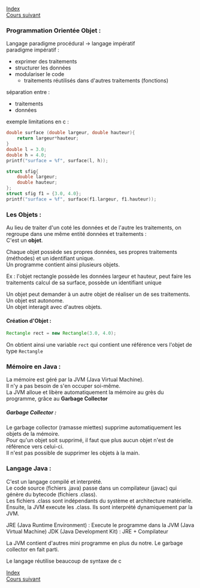 [Index](./index.md)  
[Cours suivant](./cours_2.md)

### Programmation Orientée Objet :
Langage paradigme procédural -> langage impératif  
paradigme impératif :
- exprimer des traitements
- structurer les données
- modulariser le code
	- traitements réutilisés dans d'autres traitements (fonctions)

séparation entre :
- traitements
- données

exemple limitations en c :
```c
double surface (double largeur, double hauteur){
	return largeur*hauteur;
}
double l = 3.0;
double h = 4.0;
printf("surface = %f", surface(l, h));
```
```c
struct sfig{
	double largeur;
	double hauteur;
};
struct sfig f1 = {3.0, 4.0};
printf("surface = %f", surface(f1.largeur, f1.hauteur));
```

### Les Objets :
Au lieu de traiter d'un coté les données et de l'autre les traitements, on regroupe dans une même entité données et traitements :  
C'est un **objet**.

Chaque objet possède ses propres données, ses propres traitements (méthodes) et un identifiant unique.  
Un programme contient ainsi plusieurs objets.  

Ex : l'objet rectangle possède les données largeur et hauteur, peut faire les traitements calcul de sa surface, possède un identifiant unique

Un objet peut demander à un autre objet de réaliser un de ses traitements.  
Un objet est autonome.  
Un objet interagit avec d'autres objets.  

#### Création d'Objet :
```java
Rectangle rect = new Rectangle(3.0, 4.0);
```
On obtient ainsi une variable `rect` qui contient une référence vers l'objet de type `Rectangle`

### Mémoire en Java :
La mémoire est géré par la JVM (Java Virtual Machine).  
Il n'y a pas besoin de s'en occuper soi-même.  
La JVM alloue et libère automatiquement la mémoire au grès du programme, grâce au **Garbage Collector**

##### Garbage Collector :
Le garbage collector (ramasse miettes) supprime automatiquement les objets de la mémoire.  
Pour qu'un objet soit supprimé, il faut que plus aucun objet n'est de référence vers celui-ci.  
Il n'est pas possible de supprimer les objets à la main.

### Langage Java :
C'est un langage compilé et interprété.  
Le code source (fichiers .java) passe dans un compilateur (javac) qui génère du bytecode (fichiers .class).  
Les fichiers .class sont indépendants du système et architecture matérielle.  
Ensuite, la JVM execute les .class. Ils sont interprété dynamiquement par la JVM.

JRE (Java Runtime Environment) : Execute le programme dans la JVM (Java Virtual Machine)
JDK (Java Development Kit) : JRE + Compilateur

La JVM contient d'autres mini programme en plus du notre. Le garbage collector en fait parti.

Le langage réutilise beaucoup de syntaxe de c

[Index](./index.md)  
[Cours suivant](./cours_2.md)
